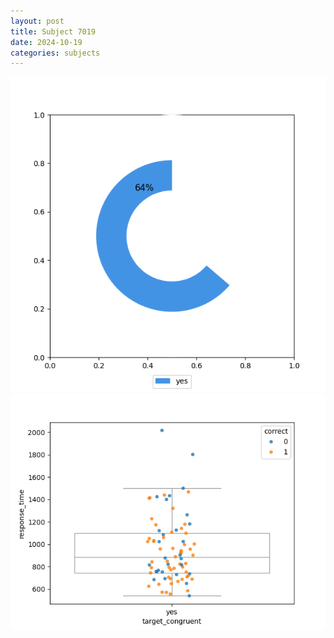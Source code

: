 ```yaml
---
layout: post
title: Subject 7019
date: 2024-10-19
categories: subjects
---
```


![](data/7019/run-16/7019_accuracy_target_congruence.png)
![](data/7019/run-16/7019_rt_congruence.png)
